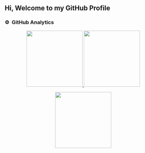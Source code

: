 ## Hi, Welcome to my GitHub Profile
### ⚙️ &nbsp;GitHub Analytics

<p align="center">
  <a href="https://github.com/felpudososamente">
    <img height="180em" src="https://github-readme-stats-eight-theta.vercel.app/api?username=felpudososamente&show_icons=true&theme=algolia&include_all_commits=true&count_private=true"/>
  </a>
  <a href="https://github.com/felpudososamente">
    <img height="180em" src="https://github-readme-stats-eight-theta.vercel.app/api/top-langs/?username=felpudososamente&layout=compact&langs_count=8&theme=algolia"/>
  </a>
</p>

<p align="center">
  <img height="180em" src="https://github-readme-streak-stats.herokuapp.com/?user=felpudososamente&theme=dark&hide_border=true"/>
</p>
